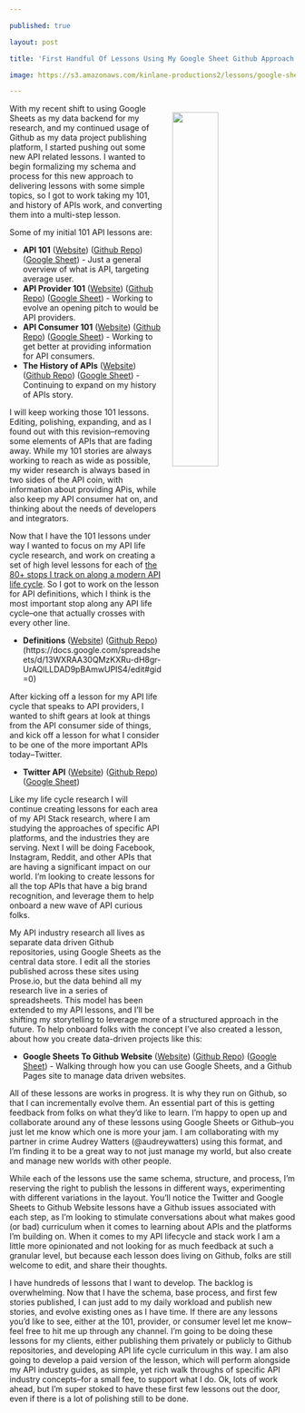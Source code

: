 ---
published: true
layout: post
title: 'First Handful Of Lessons Using My Google Sheet Github Approach'
image: https://s3.amazonaws.com/kinlane-productions2/lessons/google-sheet-to-github.png
---

<p><img src="https://s3.amazonaws.com/kinlane-productions2/lessons/google-sheet-to-github.png" align="right" width="40%" style="padding: 15px;" />
<p>With my recent shift to using Google Sheets as my data backend for my research, and my continued usage of Github as my data project publishing platform, I started pushing out some new API related lessons. I wanted to begin formalizing my schema and process for this new approach to delivering lessons with some simple topics, so I got to work taking my 101, and history of APIs work, and converting them into a multi-step lesson.

<p>Some of my initial 101 API lessons are:

<ul>
  <li><strong>API 101</strong> (<a href="http://101.apievangelist.com/">Website</a>) (<a href="https://github.com/api-evangelist/101">Github Repo</a>) (<a href="https://docs.google.com/spreadsheets/d/e/2PACX-1vRZ5VwkOard0nnwu8N_C-XMjAgOAElAMBrs7HHMKPtoGApmrau9yHPxVcNdiFfzLX6y7gKrPn12j6pr/pubhtml">Google Sheet</a>) - Just a general overview of what is API, targeting average user.</li>
  <li><strong>API Provider 101</strong> (<a href="http://101.consumer.apievangelist.com/">Website</a>) (<a href="https://github.com/api-evangelist/101-provider">Github Repo</a>) (<a href="https://docs.google.com/spreadsheets/d/e/2PACX-1vRZ5VwkOard0nnwu8N_C-XMjAgOAElAMBrs7HHMKPtoGApmrau9yHPxVcNdiFfzLX6y7gKrPn12j6pr/pubhtml">Google Sheet</a>) - Working to evolve an opening pitch to would be API providers.</li>
  <li><strong>API Consumer 101</strong> (<a href="http://101.provider.apievangelist.com/">Website</a>) (<a href="https://github.com/api-evangelist/101-consumer">Github Repo</a>) (<a href="https://docs.google.com/spreadsheets/d/e/2PACX-1vRZ5VwkOard0nnwu8N_C-XMjAgOAElAMBrs7HHMKPtoGApmrau9yHPxVcNdiFfzLX6y7gKrPn12j6pr/pubhtml">Google Sheet</a>) - Working to get better at providing information for API consumers.</li>
  <li><strong>The History of APIs</strong> (<a href="http://history.apievangelist.com/">Website</a>) (<a href="https://github.com/api-evangelist/history/tree/gh-pages">Github Repo</a>) (<a href="https://docs.google.com/spreadsheets/d/e/2PACX-1vRZ5VwkOard0nnwu8N_C-XMjAgOAElAMBrs7HHMKPtoGApmrau9yHPxVcNdiFfzLX6y7gKrPn12j6pr/pubhtml">Google Sheet</a>) - Continuing to expand on my history of APIs story.</li>
</ul>

<p>I will keep working those 101 lessons. Editing, polishing, expanding, and as I found out with this revision–removing some elements of APIs that are fading away. While my 101 stories are always working to reach as wide as possible, my wider research is always based in two sides of the API coin, with information about providing APis, while also keep my API consumer hat on, and thinking about the needs of developers and integrators.

<p>Now that I have the 101 lessons under way I wanted to focus on my API life cycle research, and work on creating a set of high level lessons for each of <a href="http://apievangelist.com/api-lifecycle/">the 80+ stops I track on along a modern API life cycle</a>. So I got to work on the lesson for API definitions, which I think is the most important stop along any API life cycle–one that actually crosses with every other line.

<ul>
  <li><strong>Definitions</strong> (<a href="http://definitions.lesson.apievangelist.com/">Website</a>) (<a href="https://github.com/api-evangelist-api-provider-lessons/definitions">Github Repo</a>) (https://docs.google.com/spreadsheets/d/13WXRAA30QMzKXRu-dH8gr-UrAQlLLDAD9pBAmwUPIS4/edit#gid=0)</li>
</ul>

<p>After kicking off a lesson for my API life cycle that speaks to API providers, I wanted to shift gears at look at things from the API consumer side of things, and kick off a lesson for what I consider to be one of the more important APIs today–Twitter.

<ul>
  <li><strong>Twitter API</strong> (<a href="http://twitter.lesson.apievangelist.com/">Website</a>) (<a href="https://github.com/api-evangelist-api-consumer-lessons/twitter">Github Repo</a>) (<a href="https://docs.google.com/spreadsheets/d/e/2PACX-1vTgmzyXYB3CdPdvSL8xy9Eyg7lJ-Z0zCjuyktpwHo4Pdj1x_Rod_sxCl2WCQ27aw5WrgcAk-T28hzXE/pubhtml">Google Sheet</a>)</li>
</ul>

<p>Like my life cycle research I will continue creating lessons for each area of my API Stack research, where I am studying the approaches of specific API platforms, and the industries they are serving. Next I will be doing Facebook, Instagram, Reddit, and other APIs that are having a significant impact on our world. I’m looking to create lessons for all the top APIs that have a big brand recognition, and leverage them to help onboard a new wave of API curious folks.

<p>My API industry research all lives as separate data driven Github repositories, using Google Sheets as the central data store. I edit all the stories published across these sites using Prose.io, but the data behind all my research live in a series of spreadsheets. This model has been extended to my API lessons, and I’ll be shifting my storytelling to leverage more of a structured approach in the future.  To help onboard folks with the concept I’ve also created a lesson, about how you create data-driven projects like this:

<ul>
  <li><strong>Google Sheets To Github Website</strong> (<a href="https://contrafabulists-lessons.github.io/google-sheet-to-github-website/">Website</a>) (<a href="https://github.com/contrafabulists-lessons/google-sheet-to-github-website/">Github Repo</a>) (<a href="https://docs.google.com/spreadsheets/d/e/2PACX-1vSJoniCTFaaQuB7vB6mVkq6PMzQpQqxNomkKWcCpnZOsOwszGTbaiiLUP06wjsqDcSIueQgKsoVsyzT/pubhtml">Google Sheet</a>) - Walking through how you can use Google Sheets, and a Github Pages site to manage data driven websites.</li>
</ul>

<p>All of these lessons are works in progress. It is why they run on Github, so that I can incrementally evolve them. An essential part of this is getting feedback from folks on what they’d like to learn. I’m happy to open up and collaborate around any of these lessons using Google Sheets or Github–you just let me know which one is more your jam. I am collaborating with my partner in crime Audrey Watters (@audreywatters) using this format, and I’m finding it to be a great way to not just manage my world, but also create and manage new worlds with other people.

<p>While each of the lessons use the same schema, structure, and process, I’m reserving the right to publish the lessons in different ways, experimenting with different variations in the layout. You’ll notice the Twitter and Google Sheets to Github Website lessons have a Github issues associated with each step, as I’m looking to stimulate conversations about what makes good (or bad) curriculum when it comes to learning about APIs and the platforms I’m building on. When it comes to my API lifecycle and stack work I am a little more opinionated and not looking for as much feedback at such a granular level, but because each lesson does living on Github, folks are still welcome to edit, and share their thoughts.

<p>I have hundreds of lessons that I want to develop. The backlog is overwhelming. Now that I have the schema, base process, and first few stories published, I can just add to my daily workload and publish new stories, and evolve existing ones as I have time. If there are any lessons you’d like to see, either at the 101, provider, or consumer level let me know–feel free to hit me up through any channel. I’m going to be doing these lessons for my clients, either publishing them privately or publicly to Github repositories, and developing API life cycle curriculum in this way. I am also going to develop a paid version of the lesson, which will perform alongside my API industry guides, as simple, yet rich walk throughs of specific API industry concepts–for a small fee, to support what I do. Ok, lots of work ahead, but I’m super stoked to have these first few lessons out the door, even if there is a lot of polishing still to be done.


